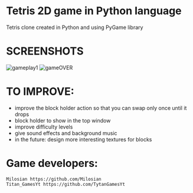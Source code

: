 # Tetris 2D game in Python language
Tetris clone created in Python and using PyGame library

# SCREENSHOTS

![gameplay1](https://github.com/Milosian/Tetris/assets/93874492/64a0e224-7d44-48bf-9670-a52cf70be08b)
![gameOVER](https://github.com/Milosian/Tetris/assets/93874492/c230a313-7864-43f8-ac84-de883ae65b18)

# TO IMPROVE:
- improve the block holder action so that you can swap only once until it drops
- block holder to show in the top window
- improve difficulty levels
- give sound effects and background music
- in the future: design more interesting textures for blocks

# Game developers:
	Milosian https://github.com/Milosian
	Titan_GamesYt https://github.com/TytanGamesYt
